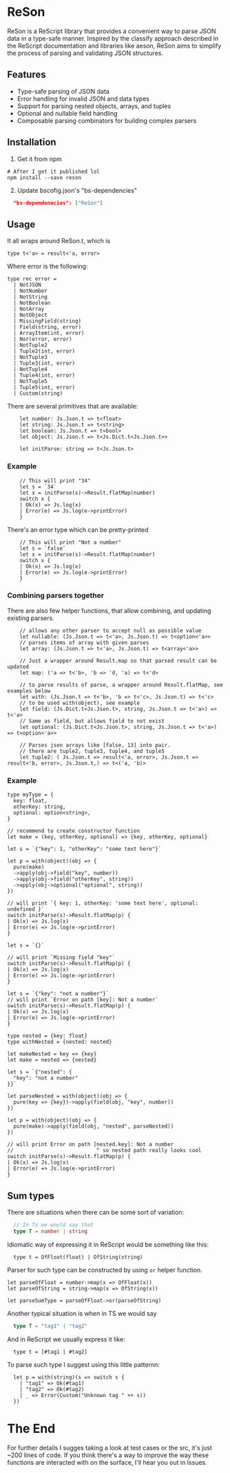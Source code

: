 # ReSon

ReSon is a ReScript library that provides a convenient way to parse JSON data in a type-safe manner. Inspired by the classify approach described in the ReScript documentation and libraries like aeson, ReSon aims to simplify the process of parsing and validating JSON structures.

## Features
- Type-safe parsing of JSON data
- Error handling for invalid JSON and data types
- Support for parsing nested objects, arrays, and tuples
- Optional and nullable field handling
- Composable parsing combinators for building complex parsers

## Installation
1. Get it from npm
```
# After I get it published lol
npm install --save reson
```
2. Update bscofig.json's "bs-dependencies"
```json
  "bs-dependenncies": ["ReSon"]
```

## Usage
It all wraps around ReSon.t, which is
```res
type t<'a> = result<'a, error>
```
Where error is the following:
```res
type rec error =
  | NotJSON
  | NotNumber
  | NotString
  | NotBoolean
  | NotArray
  | NotObject
  | MissingField(string)
  | Field(string, error)
  | ArrayItem(int, error)
  | Nor(error, error)
  | NotTuple2
  | Tuple2(int, error)
  | NotTuple3
  | Tuple3(int, error)
  | NotTuple4
  | Tuple4(int, error)
  | NotTuple5
  | Tuple5(int, error)
  | Custom(string)
```

There are several primitives that are available:
```res
    let number: Js.Json.t => t<float>
    let string: Js.Json.t => t<string>
    let boolean: Js.Json.t => t<bool>
    let object: Js.Json.t => t<Js.Dict.t<Js.Json.t>>

    let initParse: string => t<Js.Json.t>
```

### Example
```res
    // This will print "34"
    let s = `34`
    let x = initParse(s)->Result.flatMap(number)
    switch x {
    | Ok(x) => Js.log(x)
    | Error(e) => Js.log(e->printError)
    }
```
There's an error type which can be pretty-printed
```res
    // This will print "Not a number"
    let s = `false`
    let x = initParse(s)->Result.flatMap(number)
    switch x {
    | Ok(x) => Js.log(x)
    | Error(e) => Js.log(e->printError)
    }
```

### Combining parsers together
There are also few helper functions, that allow combining, and updating existing parsers.
```res
    // allows any other parser to accept null as possible value
    let nullable: (Js.Json.t => t<'a>, Js.Json.t) => t<option<'a>>
    // parses items of array with given parses
    let array: (Js.Json.t => t<'a>, Js.Json.t) => t<array<'a>>

    // Just a wrapper around Result.map so that parsed result can be updated
    let map: ('a => t<'b>, 'b => 'd, 'a) => t<'d>

    // to parse results of parse, a wrapper around Result.flatMap, see examples below
    let with: (Js.Json.t => t<'b>, 'b => t<'c>, Js.Json.t) => t<'c>
    // to be used with(object), see example
    let field: (Js.Dict.t<Js.Json.t>, string, Js.Json.t => t<'a>) => t<'a>
    // Same as field, but allows field to not exist
    let optional: (Js.Dict.t<Js.Json.t>, string, Js.Json.t => t<'a>) => t<option<'a>>

    // Parses json arrays like [false, 13] into pair.
    // there are tuple2, tuple3, tuple4, and tuple5
    let tuple2: ( Js.Json.t => result<'a, error>, Js.Json.t => result<'b, error>, Js.Json.t,) => t<('a, 'b)>
```

### Example
```res
type myType = {
  key: float,
  otherKey: string,
  optional: option<string>,
}

// recommend to create constructor function
let make = (key, otherKey, optional) => {key, otherKey, optional}

let s = `{"key": 1, "otherKey": "some text here"}`

let p = with(object)(obj => {
  pure(make)
  ->apply(obj->field("key", number))
  ->apply(obj->field("otherKey", string))
  ->apply(obj->optional("optional", string))
})

// will print `{ key: 1, otherKey: 'some text here', optional: undefined }`
switch initParse(s)->Result.flatMap(p) {
| Ok(x) => Js.log(x)
| Error(e) => Js.log(e->printError)
}

let s = `{}`

// will print `Missing field "key"`
switch initParse(s)->Result.flatMap(p) {
| Ok(x) => Js.log(x)
| Error(e) => Js.log(e->printError)
}

let s = `{"key": "not a number"}`
// will print `Error on path [key]: Not a number`
switch initParse(s)->Result.flatMap(p) {
| Ok(x) => Js.log(x)
| Error(e) => Js.log(e->printError)
}

type nested = {key: float}
type withNested = {nested: nested}

let makeNested = key => {key}
let make = nested => {nested}

let s = `{"nested": {
  "key": "not a number"
}}`

let parseNested = with(object)(obj => {
  pure(key => {key})->apply(field(obj, "key", number))
})

let p = with(object)(obj => {
  pure(make)->apply(field(obj, "nested", parseNested))
})

// will print Error on path [nested.key]: Not a number
//                           ^ so nested path really looks cool
switch initParse(s)->Result.flatMap(p) {
| Ok(x) => Js.log(x)
| Error(e) => Js.log(e->printError)
}

```

## Sum types
There are situations when there can be some sort of variation:
```ts
  // In Ts we would say that
  type T = number | string
```
Idiomatic way of expressing it in ReScript would be something like this:
```res
  type t = OfFloat(float) | OfString(string)
```

Parser for such type can be constructed by using `or` helper function.
```res
let parseOfFloat = number->map(x => OfFloat(x))
let parseOfString = string->map(x => OfString(x))

let parseSumType = parseOfFloat->or(parseOfString)
```

Another typical situation is when in TS we would say
```ts
  type T = "tag1" | "tag2"
```

And in ReScript we usually express it like:
```res
  type t = [#tag1 | #tag2]
```

To parse such type I suggest using this little patternn:
```res
  let p = with(string)(s => switch s {
    | "tag1" => Ok(#tag1)
    | "tag2" => Ok(#tag2)
    | _ => Error(Custom("Unknown tag " ++ s))
  })
```

# The End

For further details I sugges taking a look at test cases or the src, it's just ~200 lines of code. If you think there's a way to improve the way these functions are interacted with on the surface, I'll hear you out in Issues. 
